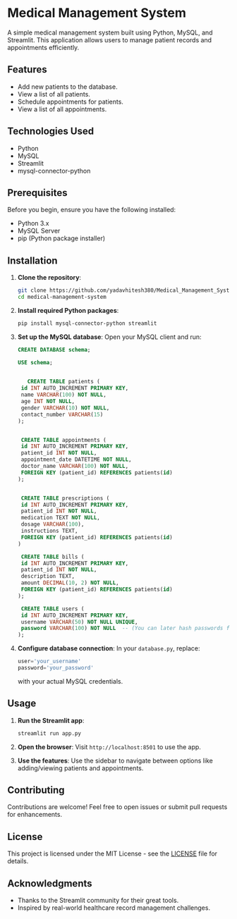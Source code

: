# Medical Management System

A simple medical management system built using Python, MySQL, and Streamlit. This application allows users to manage patient records and appointments efficiently.

## Features

- Add new patients to the database.
- View a list of all patients.
- Schedule appointments for patients.
- View a list of all appointments.

## Technologies Used

- Python
- MySQL
- Streamlit
- mysql-connector-python

## Prerequisites

Before you begin, ensure you have the following installed:

- Python 3.x
- MySQL Server
- pip (Python package installer)

## Installation

1. **Clone the repository**:
   ```bash
   git clone https://github.com/yadavhitesh380/Medical_Management_System.git
   cd medical-management-system
   ```

2. **Install required Python packages**:
   ```bash
   pip install mysql-connector-python streamlit
   ```

3. **Set up the MySQL database**:
   Open your MySQL client and run:
   ```sql
   CREATE DATABASE schema;

   USE schema;

     
      CREATE TABLE patients (
    id INT AUTO_INCREMENT PRIMARY KEY,
    name VARCHAR(100) NOT NULL,
    age INT NOT NULL,
    gender VARCHAR(10) NOT NULL,
    contact_number VARCHAR(15)
   );

   
    CREATE TABLE appointments (
    id INT AUTO_INCREMENT PRIMARY KEY,
    patient_id INT NOT NULL,
    appointment_date DATETIME NOT NULL,
    doctor_name VARCHAR(100) NOT NULL,
    FOREIGN KEY (patient_id) REFERENCES patients(id)
   );

   
    CREATE TABLE prescriptions (
    id INT AUTO_INCREMENT PRIMARY KEY,
    patient_id INT NOT NULL,
    medication TEXT NOT NULL,
    dosage VARCHAR(100),
    instructions TEXT,
    FOREIGN KEY (patient_id) REFERENCES patients(id)
   )
   
    CREATE TABLE bills (
    id INT AUTO_INCREMENT PRIMARY KEY,
    patient_id INT NOT NULL,
    description TEXT,
    amount DECIMAL(10, 2) NOT NULL,
    FOREIGN KEY (patient_id) REFERENCES patients(id)
   );

    CREATE TABLE users (
    id INT AUTO_INCREMENT PRIMARY KEY,
    username VARCHAR(50) NOT NULL UNIQUE,
    password VARCHAR(100) NOT NULL  -- (You can later hash passwords for security)
   );
   ```

4. **Configure database connection**:
   In your `database.py`, replace:
   ```python
   user='your_username'
   password='your_password'
   ```
   with your actual MySQL credentials.

## Usage

1. **Run the Streamlit app**:
   ```bash
   streamlit run app.py
   ```

2. **Open the browser**:
   Visit `http://localhost:8501` to use the app.

3. **Use the features**:
   Use the sidebar to navigate between options like adding/viewing patients and appointments.

## Contributing

Contributions are welcome! Feel free to open issues or submit pull requests for enhancements.

## License

This project is licensed under the MIT License - see the [LICENSE](LICENSE) file for details.

## Acknowledgments

- Thanks to the Streamlit community for their great tools.
- Inspired by real-world healthcare record management challenges.
